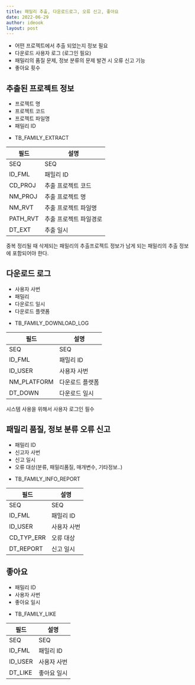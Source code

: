 ```yaml
---
title: 패밀리 추출, 다운로드로그, 오류 신고, 좋아요
date: 2022-06-29
author: ideook
layout: post
---
```


- 어떤 프로젝트에서 추출 되었는지 정보 필요
- 다운로드 사용자 로그 (로그인 필요)
- 패밀리의 품질 문제, 정보 분류의 문제 발견 시 오류 신고 기능
- 좋아요 횟수

## 추출된 프로젝트 정보

- 프로젝트 명
- 프로젝트 코드
- 프로젝트 파일명
- 패밀리 ID

* TB_FAMILY_EXTRACT

| 필드     | 설명                   |
| -------- | ---------------------- |
| SEQ      | SEQ                    |
| ID_FML   | 패밀리 ID              |
| CD_PROJ  | 추출 프로젝트 코드     |
| NM_PROJ  | 추출 프로젝트 명       |
| NM_RVT   | 추출 프로젝트 파일명   |
| PATH_RVT | 추출 프로젝트 파일경로 |
| DT_EXT   | 추출 일시              |

중복 정리될 때 삭제되는 패밀리의 추출프로젝트 정보가 남게 되는 패밀리의 추출 정보에 포함되어야 한다.

## 다운로드 로그

- 사용자 사번
- 패밀리
- 다운로드 일시
- 다운로드 플랫폼

* TB_FAMILY_DOWNLOAD_LOG

| 필드        | 설명            |
| ----------- | --------------- |
| SEQ         | SEQ             |
| ID_FML      | 패밀리 ID       |
| ID_USER     | 사용자 사번     |
| NM_PLATFORM | 다운로드 플랫폼 |
| DT_DOWN     | 다운로드 일시   |

시스템 사용을 위해서 사용자 로그인 필수

## 패밀리 품질, 정보 분류 오류 신고

- 패밀리 ID
- 신고자 사번
- 신고 일시
- 오류 대상(분류, 패밀리품질, 매개변수, 기타정보..)

* TB_FAMILY_INFO_REPORT

| 필드       | 설명        |
| ---------- | ----------- |
| SEQ        | SEQ         |
| ID_FML     | 패밀리 ID   |
| ID_USER    | 사용자 사번 |
| CD_TYP_ERR | 오류 대상   |
| DT_REPORT  | 신고 일시   |

## 좋아요

- 패밀리 ID
- 사용자 사번
- 좋아요 일시

* TB_FAMILY_LIKE

| 필드    | 설명        |
| ------- | ----------- |
| SEQ     | SEQ         |
| ID_FML  | 패밀리 ID   |
| ID_USER | 사용자 사번 |
| DT_LIKE | 좋아요 일시 |
